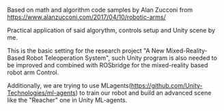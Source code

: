 Based on math and algorithm code samples by Alan Zucconi from https://www.alanzucconi.com/2017/04/10/robotic-arms/

Practical application of said algorythm, controls setup and Unity scene by me.

This is the basic setting for the research project "A New Mixed-Reality-Based Robot Teleoperation System", such Unity program is also needed to be improved and combined with ROSbridge for the mixed-reality based robot arm Control.

Additionally, we are trying to use MLagents(https://github.com/Unity-Technologies/ml-agents) to train our robot and build an advanced scene like the "Reacher" one in Unity ML-agents.

